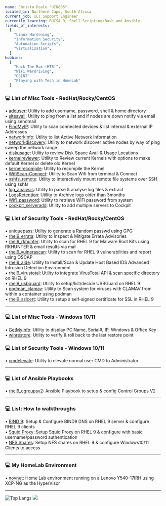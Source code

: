 ```yaml
name: Christo Deale "UID885"
located_in: Northern Cape, South Africa
current_job: ICT Support Engineer
currently_learning: RHCSA 9, Shell Scripting/Bash and Ansible
fields_of_interests:
  [
    "Linux Hardening",
    "Information Security",
    "Automation Scripts",
    "Virtualization",
  ]
hobbies: 
  [
    "Hack The Box (HTB)", 
    "WiFi Wardriving",
    "OSINT" 
    "Playing with Tech in HomeLab"
  ]
```
### 💻 List of Misc Tools - RedHat/Rocky/CentOS
• [adduser](https://github.com/uid885/adduser/blob/main/adduser.sh): Utility to add username, password, shell & home directory <br>
• [siteavail](https://github.com/uid885/siteavail/blob/main/siteavail.sh): Utility to ping from a list and if nodes are down notify via email using sendmail <br>
• [FindMyIP](https://github.com/uid885/FindMyIP/blob/main/FindMyIP.sh): Utility to scan connected devices & list internal & external IP Addresses <br>
• [networkinfo](https://github.com/uid885/networkinfo/blob/main/networkinfo.sh): Utility to list Active Network Information <br>
• [networkdiscovery](https://github.com/uid885/networkdiscovery/blob/main/networkdiscovery.sh): Utility to network discover active nodes by way of ping sweep the network range <br>
• [diskusage](https://github.com/uid885/diskusage/blob/main/diskusage.sh): Utility to review Disk Space Avail & Usage Locations <br>
• [kernelreviewer](https://github.com/uid885/kernelreviewer/blob/main/kernelreviewer.sh): Utility to Review current Kernels with options to make default Kernel or delete old Kernel <br>
• [kernelrecompile](https://github.com/uid885/kernelrecompile/blob/main/kernelrecompile.sh): Utility to recompile the Kernel <br>
• [WifiScan-Connect](https://github.com/uid885/WifiScan-Connect/blob/main/WifiScan-Connect.sh): Utility to Scan Wifi from terminal & Connect <br>
• [sshfs_remote](https://github.com/uid885/sshfs_remote/blob/main/sshfs_remote.sh): Utility to interactively mount remote file systems over SSH using sshfs <br>
• [log_analysis](https://github.com/uid885/log_analysis/blob/main/log_analysis.sh): Utility to parse & analyse log files & extract <br>
• [LogsRetention](https://github.com/uid885/LogsRetention/blob/main/LogsRetention.sh): Utility to Archive logs older than 3months <br>
• [Wifi_password](https://github.com/uid885/Wifi_password/blob/main/Wifi_password.sh): Utility to retrieve WiFi password from system <br>
• [cockpit_serveradd](https://github.com/uid885/cockpit_serversadd/blob/main/cockpit_serveradd.sh): Utility to add multiple servers to Cockpit<br>

### 💻 List of Security Tools - RedHat/Rocky/CentOS
• [uniquepass](https://github.com/uid885/uniquepass/blob/main/uniquepass.sh):  Utility to generate a Random passwd using GPG <br>
• [rhel9_errata](https://github.com/uid885/rhel9_errata/blob/main/rhel9_errata.sh): Utility to Inspect & Mitigate Errata Advisories <br>
• [rhel9_rkhunter](https://github.com/uid885/rhel9_rkhunter/blob/main/rhel9_rkhunter.sh): Utility to scan for RHEL 9 for Malware Root Kits using RKHUNTER & email results via mail <br>
• [rhel9_vulnerascan](https://github.com/uid885/rhel9_vulnerascan/blob/main/rhel9_vulnerascan.sh): Utility to scan for RHEL 9 vulnerabilities and report using OSCAP <br>
• [rhel9_aide](https://github.com/uid885/rhel9_aide/blob/main/rhel9_aide.sh): Utility to Install/Scan & Update Host Based IDS Advanced Intrusion Detection Environment <br>
• [rhel9_virustotal](https://github.com/uid885/rhel9_virustotal/blob/main/rhel9_virustotal.sh): Utility to integrate VirusTotal API & scan specific directory on RHEL 9 <br>
• [rhel9_usbguard](https://github.com/uid885/rhel9_usbguard/blob/main/rhel9_usbguard.sh): Utility to setup/list/decide USBGuard on RHEL 9 <br>
• [podman_clamav](https://github.com/uid885/podman_clamav/blob/main/podman_clamav.sh): Utility to Scan system for viruses with CLAMAV from within a container using podman <br>
• [rhel9_sslcert](https://github.com/uid885/rhel9_sslcert/blob/main/rhel9_sslcert.sh): Utility to setup a self-signed certificate for SSL in RHEL 9 <br>
* * * * *
### 💻 List of Misc Tools - Windows 10/11
• [GetMyInfo](https://github.com/uid885/GetMyInfo/blob/main/GetMyInfo.bat): Utility to display PC Name, Serial#, IP, Windows & Office Key <br>
• [winrestore](https://github.com/uid885/winrestore/blob/main/winrestore.ps1): Utility to verify & roll back to the last restore point <br>

### 💻 List of Security Tools - Windows 10/11
• [cmdelevate](https://github.com/uid885/cmdelevate/blob/main/cmdelevate.bat): Utility to elevate normal user CMD to Administrator <br>
* * * * *
### 💻 List of Ansible Playbooks
• [rhel9_cgroupsv2](https://github.com/uid885/rhel9_cgroupsv2/blob/main/rhel9_cgroupsv2.yml): Ansible Playbook to setup & config Control Groups V2
* * * * *
### 💻 List: How to walkthroughs
• [BIND 9](https://github.com/uid885/Setup-Bind9/blob/main/Bind9.md): Setup & Configure BIND9 DNS on RHEL 9 server & configure RHEL 9 clients <br>
• [Squid Proxy](https://github.com/uid885/SquidProxy/blob/main/squid.md): Setup Squid Proxy on RHEL 9 & configure with basic username/password authentication <br>
• [NFS Shares](https://github.com/uid885/NFS_shares/blob/main/NFS_shares.md): Setup NFS shares on RHEL 9 & configure Windows10/11 Clients to access <br>
* * * * *
### 💻 My HomeLab Environment
• [novnet](https://github.com/uid885/novnet/blob/main/novnet.md): Home Lab environment running on a Lenovo Y540-17IRH using XCP-NG as the HyperVisor
* * * * *
![Top Langs](https://github-readme-stats.vercel.app/api/top-langs/?username=uid885&layout=compact)
<a href="https://wigle.net">
<img border="0" src="https://wigle.net/bi/PRKw7JjzLNBm+3oDkWsfzQ.png">
</a>

